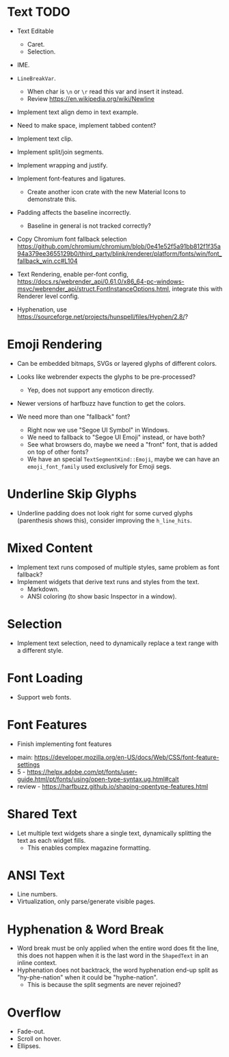 # Text TODO

* Text Editable
    - Caret.
    - Selection.
* IME.
* `LineBreakVar`.
    - When char is `\n` or `\r` read this var and insert it instead. 
    - Review https://en.wikipedia.org/wiki/Newline

* Implement text align demo in text example.
 - Need to make space, implement tabbed content?
* Implement text clip.
* Implement split/join segments.
* Implement wrapping and justify.
* Implement font-features and ligatures.
    - Create another icon crate with the new Material Icons to demonstrate this.
* Padding affects the baseline incorrectly.
    - Baseline in general is not tracked correctly?
* Copy Chromium font fallback selection https://github.com/chromium/chromium/blob/0e41e52f5a91bb812f1f35a94a379ee3655129b0/third_party/blink/renderer/platform/fonts/win/font_fallback_win.cc#L104

* Text Rendering, enable per-font config, https://docs.rs/webrender_api/0.61.0/x86_64-pc-windows-msvc/webrender_api/struct.FontInstanceOptions.html, integrate this with Renderer level config.

* Hyphenation, use https://sourceforge.net/projects/hunspell/files/Hyphen/2.8/?

# Emoji Rendering

* Can be embedded bitmaps, SVGs or layered glyphs of different colors.
* Looks like webrender expects the glyphs to be pre-processed?
    - Yep, does not support any emoticon directly.
* Newer versions of harfbuzz have function to get the colors.

* We need more than one "fallback" font?
    - Right now we use "Segoe UI Symbol" in Windows.
    - We need to fallback to "Segoe UI Emoji" instead, or have both?
    - See what browsers do, maybe we need a "front" font, that is added on top of other fonts?
    - We have an special `TextSegmentKind::Emoji`, maybe we can have an `emoji_font_family` used exclusively for Emoji segs.

# Underline Skip Glyphs

* Underline padding does not look right for some curved glyphs (parenthesis shows this), consider improving the `h_line_hits`.

# Mixed Content

* Implement text runs composed of multiple styles, same problem as font fallback?
* Implement widgets that derive text runs and styles from the text.
    - Markdown.
    - ANSI coloring (to show basic Inspector in a window).

# Selection

* Implement text selection, need to dynamically replace a text range with a different style.

# Font Loading

* Support web fonts.

# Font Features

* Finish implementing font features
 - main: https://developer.mozilla.org/en-US/docs/Web/CSS/font-feature-settings
 - 5 - https://helpx.adobe.com/pt/fonts/user-guide.html/pt/fonts/using/open-type-syntax.ug.html#calt
 - review - https://harfbuzz.github.io/shaping-opentype-features.html

# Shared Text

* Let multiple text widgets share a single text, dynamically splitting the text as each widget fills.
    - This enables complex magazine formatting.

# ANSI Text

* Line numbers.
* Virtualization, only parse/generate visible pages.

# Hyphenation & Word Break

* Word break must be only applied when the entire word does fit the line, 
    this does not happen when it is the last word in the `ShapedText` in an inline context.
* Hyphenation does not backtrack, the word hyphenation end-up split as "hy-phe-nation" when it could be "hyphe-nation".
    - This is because the split segments are never rejoined?

# Overflow

* Fade-out.
* Scroll on hover.
* Ellipses.